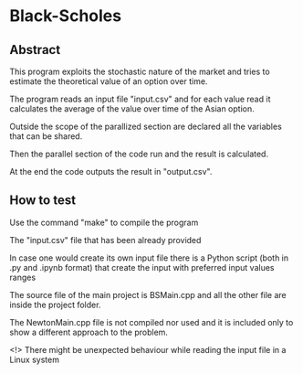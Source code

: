 # Black-Scholes

## Abstract

This program exploits the stochastic nature of the market and tries to estimate the theoretical value of an option over time.

The program reads an input file "input.csv" and for each value read it calculates the average of the value over time of the Asian option.

Outside the scope of the parallized section are declared all the variables that can be shared.

Then the parallel section of the code run and the result is calculated.

At the end the code outputs the result in "output.csv".

## How to test

Use the command "make" to compile the program

The "input.csv" file that has been already provided

In case one would create its own input file there is a Python script (both in .py and .ipynb format) that create the input with preferred input values ranges

The source file of the main project is BSMain.cpp and all the other file are inside the project folder.

The NewtonMain.cpp file is not compiled nor used and it is included only to show a different approach to the problem.

<!> There might be unexpected behaviour while reading the input file in a Linux system